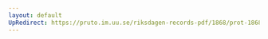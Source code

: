 ```yaml
---
layout: default
UpRedirect: https://pruto.im.uu.se/riksdagen-records-pdf/1868/prot-1868--fk--411/prot-1868--fk--411_007.pdf
---
```

